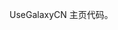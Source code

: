 UseGalaxyCN 主页代码。


<!-- Security scan triggered at 2025-09-02 14:25:24 -->

<!-- Security scan triggered at 2025-09-02 15:27:17 -->
